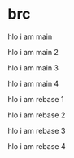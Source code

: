 # brc

hlo i am main

hlo i am main 2

hlo i am main 3

hlo i am main 4

hlo i am rebase 1 

hlo i am rebase 2 

hlo i am rebase 3 

hlo i am rebase 4
